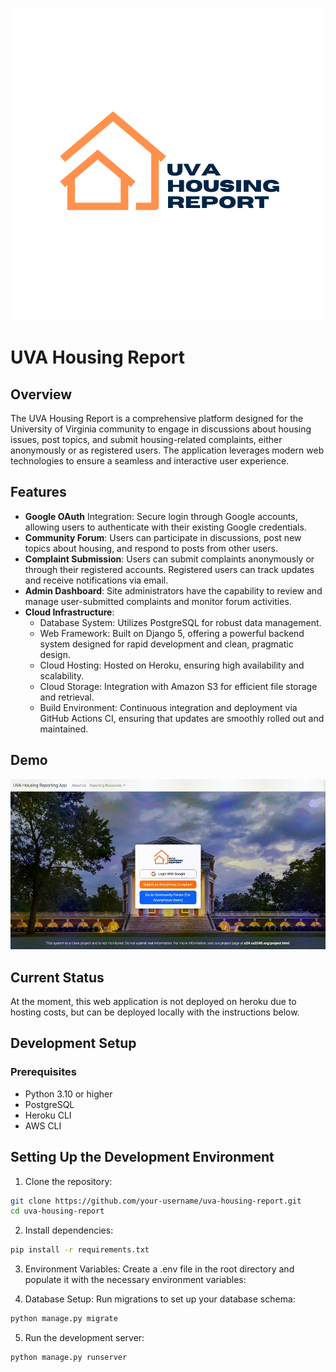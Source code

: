 ![logo](loginApp/static/UHR-Logo-Transparent.png)

# UVA Housing Report

## Overview
The UVA Housing Report is a comprehensive platform designed for the University of Virginia community to engage in discussions about housing issues, post topics, and submit housing-related complaints, either anonymously or as registered users. The application leverages modern web technologies to ensure a seamless and interactive user experience.

## Features
* **Google OAuth** Integration: Secure login through Google accounts, allowing users to authenticate with their existing Google credentials.
* **Community Forum**: Users can participate in discussions, post new topics about housing, and respond to posts from other users.
* **Complaint Submission**: Users can submit complaints anonymously or through their registered accounts. Registered users can track updates and receive notifications via email.
* **Admin Dashboard**: Site administrators have the capability to review and manage user-submitted complaints and monitor forum activities.
* **Cloud Infrastructure**:
    * Database System: Utilizes PostgreSQL for robust data management.
    * Web Framework: Built on Django 5, offering a powerful backend system designed for rapid development and clean, pragmatic design.
    * Cloud Hosting: Hosted on Heroku, ensuring high availability and scalability.
    * Cloud Storage: Integration with Amazon S3 for efficient file storage and retrieval.
    * Build Environment: Continuous integration and deployment via GitHub Actions CI, ensuring that updates are smoothly rolled out and maintained.

## Demo
![UHR Demo](https://github.com/tnargee/UVA-Housing-Report/blob/main/loginApp/static/UHR-DEMO.gif)

## Current Status
At the moment, this web application is not deployed on heroku due to hosting costs, but can be deployed locally with the instructions below. 

## Development Setup

### Prerequisites
* Python 3.10 or higher
* PostgreSQL
* Heroku CLI
* AWS CLI

## Setting Up the Development Environment
1. Clone the repository:

```bash
git clone https://github.com/your-username/uva-housing-report.git
cd uva-housing-report
```

2. Install dependencies:

```bash
pip install -r requirements.txt
```

3. Environment Variables:
Create a .env file in the root directory and populate it with the necessary environment variables:

4. Database Setup:
Run migrations to set up your database schema:

```bash
python manage.py migrate
```

5. Run the development server:

```bash
python manage.py runserver
```


